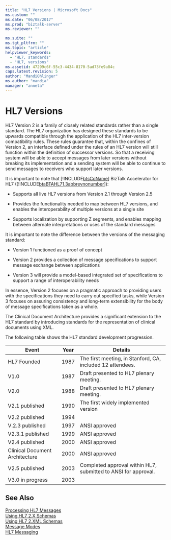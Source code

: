 ```yaml
---
title: "HL7 Versions | Microsoft Docs"
ms.custom: ""
ms.date: "06/08/2017"
ms.prod: "biztalk-server"
ms.reviewer: ""

ms.suite: ""
ms.tgt_pltfrm: ""
ms.topic: "article"
helpviewer_keywords: 
  - "HL7, standards"
  - "HL7, versions"
ms.assetid: 47299c6f-55c3-4434-8170-5ad73fe9a84c
caps.latest.revision: 5
author: "MandiOhlinger"
ms.author: "mandia"
manager: "anneta"
---
```

# HL7 Versions
HL7 Version 2 is a family of closely related standards rather than a single standard. The HL7 organization has designed these standards to be upwards compatible through the application of the HL7 inter-version compatibility rules. These rules guarantee that, within the confines of Version 2, an interface defined under the rules of an HL7 version will still function within the definition of successor versions. So that a receiving system will be able to accept messages from later versions without breaking its implementation and a sending system will be able to continue to send messages to receivers who support later versions.  
  
 It is important to note that [!INCLUDE[btsCoName](../../includes/btsconame-md.md)] BizTalk Accelerator for HL7 ([!INCLUDE[btaBTAHL71.3abbrevnonumber](../../includes/btabtahl71-3abbrevnonumber-md.md)]):  
  
-   Supports all live HL7 versions from Version 2.1 through Version 2.5  
  
-   Provides the functionality needed to map between HL7 versions, and enables the interoperability of multiple versions at a single site  
  
-   Supports localization by supporting Z segments, and enables mapping between alternate interpretations or uses of the standard messages  
  
 It is important to note the difference between the versions of the messaging standard:  
  
-   Version 1 functioned as a proof of concept  
  
-   Version 2 provides a collection of message specifications to support message exchange between applications  
  
-   Version 3 will provide a model-based integrated set of specifications to support a range of interoperability needs  
  
 In essence, Version 2 focuses on a pragmatic approach to providing users with the specifications they need to carry out specified tasks, while Version 3 focuses on assuring consistency and long-term extensibility for the body of message specifications taken as a whole.  
  
 The Clinical Document Architecture provides a significant extension to the HL7 standard by introducing standards for the representation of clinical documents using XML.  
  
 The following table shows the HL7 standard development progression.  
  
|Event|Year|Details|  
|-----------|----------|-------------|  
|HL7 Founded|1987|The first meeting, in Stanford, CA, included 12 attendees.|  
|V1.0|1987|Draft presented to HL7 plenary meeting.|  
|V2.0|1988|Draft presented to HL7 plenary meeting.|  
|V2.1 published|1990|The first widely implemented version|  
|V2.2 published|1994||  
|V.2.3 published|1997|ANSI approved|  
|V2.3.1 published|1999|ANSI approved|  
|V2.4 published|2000|ANSI approved|  
|Clinical Document Architecture|2000|ANSI approved|  
|V2.5 published|2003|Completed approval within HL7, submitted to ANSI for approval.|  
|V3.0 in progress|2003||  
  
## See Also  
 [Processing HL7 Messages](../../adapters-and-accelerators/accelerator-hl7/processing-hl7-messages.md)   
 [Using HL7 2.X Schemas](../../adapters-and-accelerators/accelerator-hl7/using-hl7-2-x-schemas.md)   
 [Using HL7 2.XML Schemas](../../adapters-and-accelerators/accelerator-hl7/using-hl7-2-xml-schemas.md)   
 [Message Modes](../../adapters-and-accelerators/accelerator-hl7/message-modes.md)   
 [HL7 Messaging](../../adapters-and-accelerators/accelerator-hl7/hl7-messaging.md)